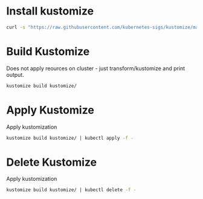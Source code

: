 # Install kustomize

```bash
curl -s "https://raw.githubusercontent.com/kubernetes-sigs/kustomize/master/hack/install_kustomize.sh"  | bash
```

# Build Kustomize
Does not apply reources on cluster - just transform/kustomize and print output.

```bash
kustomize build kustomize/
```

# Apply Kustomize
Apply kustomization

```bash
kustomize build kustomize/ | kubectl apply -f -
```

# Delete Kustomize
Apply kustomization

```bash
kustomize build kustomize/ | kubectl delete -f -
```